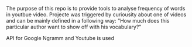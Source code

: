 The purpose of this repo is to provide tools to analyse frequency of words in youtbue video.
Projecte was triggered by curiousity about one of videos and can be mainly defined in a following way:
"How much does this particular author want to show off with his vocabulary?"

API for Google Ngramm and Youtube is used
